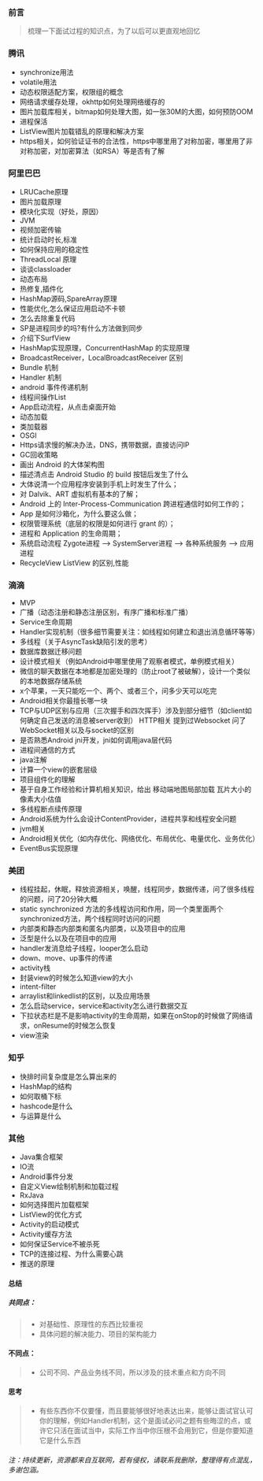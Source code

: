 ### 前言
> 梳理一下面试过程的知识点，为了以后可以更直观地回忆

### 腾讯
- synchronize用法
- volatile用法
- 动态权限适配方案，权限组的概念
- 网络请求缓存处理，okhttp如何处理网络缓存的
- 图片加载库相关，bitmap如何处理大图，如一张30M的大图，如何预防OOM
- 进程保活
- ListView图片加载错乱的原理和解决方案
- https相关，如何验证证书的合法性，https中哪里用了对称加密，哪里用了非对称加密，对加密算法（如RSA）等是否有了解

### 阿里巴巴
- LRUCache原理
- 图片加载原理
- 模块化实现（好处，原因）
- JVM
- 视频加密传输
- 统计启动时长,标准
- 如何保持应用的稳定性
- ThreadLocal 原理
- 谈谈classloader
- 动态布局
- 热修复,插件化
- HashMap源码,SpareArray原理
- 性能优化,怎么保证应用启动不卡顿
- 怎么去除重复代码
- SP是进程同步的吗?有什么方法做到同步
- 介绍下SurfView
- HashMap实现原理，ConcurrentHashMap 的实现原理
- BroadcastReceiver，LocalBroadcastReceiver 区别
- Bundle 机制
- Handler 机制
- android 事件传递机制
- 线程间操作List
- App启动流程，从点击桌面开始
- 动态加载
- 类加载器
- OSGI
- Https请求慢的解决办法，DNS，携带数据，直接访问IP
- GC回收策略
- 画出 Android 的大体架构图
- 描述清点击 Android Studio 的 build 按钮后发生了什么
- 大体说清一个应用程序安装到手机上时发生了什么；
- 对 Dalvik、ART 虚拟机有基本的了解；
- Android 上的 Inter-Process-Communication 跨进程通信时如何工作的；
- App 是如何沙箱化，为什么要这么做；
- 权限管理系统（底层的权限是如何进行 grant 的）；
- 进程和 Application 的生命周期；
- 系统启动流程 Zygote进程 –> SystemServer进程 –> 各种系统服务 –> 应用进程
- RecycleView ListView 的区别,性能

### 滴滴
- MVP
- 广播（动态注册和静态注册区别，有序广播和标准广播）
- Service生命周期
- Handler实现机制（很多细节需要关注：如线程如何建立和退出消息循环等等）
- 多线程（关于AsyncTask缺陷引发的思考）
- 数据库数据迁移问题
- 设计模式相关（例如Android中哪里使用了观察者模式，单例模式相关）
- 微信的聊天数据在本地都是加密处理的（防止root了被破解），设计一个类似的本地数据存储系统
- x个苹果，一天只能吃一个、两个、或者三个，问多少天可以吃完
- Android相关你最擅长哪一块
- TCP与UDP区别与应用（三次握手和四次挥手）涉及到部分细节（如client如何确定自己发送的消息被server收到） HTTP相关 提到过Websocket 问了WebSocket相关以及与socket的区别
- 是否熟悉Android jni开发，jni如何调用java层代码
- 进程间通信的方式
- java注解
- 计算一个view的嵌套层级
- 项目组件化的理解
- 基于自身工作经验和计算机相关知识，给出 移动端地图局部加载 瓦片大小的像素大小估值
- 多线程断点续传原理
- Android系统为什么会设计ContentProvider，进程共享和线程安全问题
- jvm相关
- Android相关优化（如内存优化、网络优化、布局优化、电量优化、业务优化）
- EventBus实现原理

### 美团
- 线程挂起，休眠，释放资源相关，唤醒，线程同步，数据传递，问了很多线程的问题，问了20分钟大概
- static synchronized 方法的多线程访问和作用，同一个类里面两个synchronized方法，两个线程同时访问的问题
- 内部类和静态内部类和匿名内部类，以及项目中的应用
- 泛型是什么以及在项目中的应用
- handler发消息给子线程，looper怎么启动
- down、move、up事件的传递
- activity栈
- 封装view的时候怎么知道view的大小
- intent-filter
- arraylist和linkedlist的区别，以及应用场景
- 怎么启动service，service和activity怎么进行数据交互
- 下拉状态栏是不是影响activity的生命周期，如果在onStop的时候做了网络请求，onResume的时候怎么恢复
- view渲染

### 知乎
- 快排时间复杂度是怎么算出来的
- HashMap的结构
- 如何取桶下标
- hashcode是什么
- 与运算是什么

### 其他
- Java集合框架
- IO流
- Android事件分发
- 自定义View绘制机制和加载过程
- RxJava
- 如何选择图片加载框架
- ListView的优化方式
- Activity的启动模式
- Activity缓存方法
- 如何保证Service不被杀死
- TCP的连接过程、为什么需要心跳
- 推送的原理

#### 总结
##### 共同点：
> - 对基础性、原理性的东西比较重视
> - 具体问题的解决能力、项目的架构能力

#### 不同点：
> - 公司不同、产品业务线不同，所以涉及的技术重点和方向不同

#### 思考
> - 有些东西你不仅要懂，而且要能够很好地表达出来，能够让面试官认可你的理解，例如Handler机制，这个是面试必问之题有些晦涩的点，或许它只活在面试当中，实际工作当中你压根不会用到它，但是你要知道它是什么东西

###### 注：持续更新，资源都来自互联网，若有侵权，请联系我删除，整理得有点混乱，多谢包涵。
